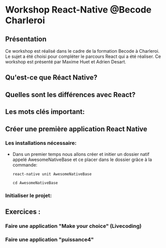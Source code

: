 # Workshop React-Native @Becode Charleroi

## Présentation

Ce workshop est réalisé dans le cadre de la formation Becode à Charleroi. Le sujet a été choisi pour compléter le parcours React qui a été réaliser. Ce workshop est présenté par Maxime Huet et Adrien Desart. 

## Qu'est-ce que Réact Native?


## Quelles sont les différences avec React? 


## Les mots clés important:


## Créer une première application React Native
### Les installations nécessaire:

- Dans un premier temps nous allons créer et initier un dossier natif appelé AwesomeNativeBase et ce placer dans le dossier grâce à la commande: 

	```react-native unit AwesomeNativeBase```
	
	```cd AwesomeNativeBase```


### Initialiser le projet:



## Exercices :
### Faire une application "Make your choice" (Livecoding)
### Faire une application "puissance4"